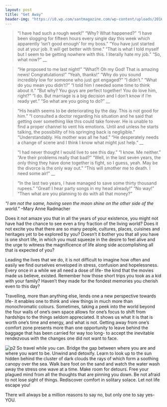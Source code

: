 ```yaml
---
layout: post
title: "Get Away"
header-img: "https://i0.wp.com/santmagazine.com/wp-content/uploads/2016/06/PIC-1-landscape-image.jpg"
---
```


>“I have had such a rough week!”
“Why? What happened?”
“I have been slogging for fifteen hours every single day this week which apparently ‘isn’t good enough’ for my boss.”
“You have just started out at your job. It will get better with time.”
“That is what I told myself but I seem to be getting nowhere with this. I literally hate my job.”
“So, what now?”
__

>“He proposed to me last night!”
“What?! Oh my God! That is amazing news! Congratulations!”
“Yeah, thanks!”
“Why do you sound incredibly low for someone who just got engaged?”
“I didn’t.”
“What do you mean you didn’t?”
“I told him I needed some time to think about it.”
“But why? You guys are perfect together! You do love him, right?”
“I do. But marriage is a big decision and I don’t know if I’m ready yet.”
“So what are you going to do?”
__

>“His health seems to be deteriorating by the day. This is not good for him.”
“I consulted a doctor regarding his situation and he said that getting over something like this could take forever. He is unable to find a proper channel to vent his emotions. Until and unless he starts talking, the possibility of his springing back is negligible.”
“Understandably. His mother was all he had.”
“He desperately needs a change of scene and I think I know what might just help.”
__

>“I had never thought I would live to see this day.”
“I know. Me neither.”
“Are their problems really that bad?”
“Well, in the last seven years, the only thing they have done together is fight, so I guess, yeah. May be the divorce is the only way out.”
“This will smother me to death. I need some air!”
__

>“In the last two years, I have managed to save some thirty thousand rupees.”
“Great! I hear party songs in my head already!”
“No way!”
“Then what are you planning to do with all that money?”


_“I am not the same, having seen the moon shine on the other side of the world.”_ –Mary Anne Radmacher



Does it not amaze you that in all the years of your existence, you might not have had the chance to see even a tiny fraction of the living world? Does it not excite you that there are so many people, cultures, places, cuisines and heritages yet to be explored by you?  Doesn’t it bother you that all you have is one short life, in which you must squeeze in the desire to feel alive and the urge to witness the magnificence of life along side accomplishing all that is expected of you?

Leading the lives that we do, it is not difficult to imagine how often and easily we find ourselves enveloped in stress, confusion and hopelessness. Every once in a while we all need a dose of life- the kind that the movies made us believe, existed. Remember how those short trips you took as a kid with your family? Haven’t they made for the fondest memories you cherish even to this day?

Travelling, more than anything else, lends one a new perspective towards life- it enables one to think and view things in much more than monochromatic colours. Sometimes, taking a peek into the world beyond the four walls of one’s own space allows for one’s focus to shift from hardships to the things seldom appreciated. It shows us what it is that is worth one’s time and energy, and what is not. Getting away from one’s comfort zone presents more than one opportunity to leave behind the baggage that has been carried for way too long- to accept the inevitable rendezvous with the changes one did not want to face.

![p2](http://eoelink.eu/wp-content/uploads/2016/09/eoe.jpg)
So travel while you can. Bridge the gap between where you are and where you want to be. Unwind and detoxify. Learn to look up to the sun hidden behind the cluster of dark clouds the rays of which form a soothing canopy over the sea. Walk bare foot on the sand and watch the water wash away the stress one wave at a time. Make room for detours.  Free your plagued mind from all the thoughts that are pinning you down. Be not afraid to not lose sight of things. Rediscover comfort in solitary solace. Let not life escape you!

There will always be a million reasons to say no, but only one to say yes- YOU.

